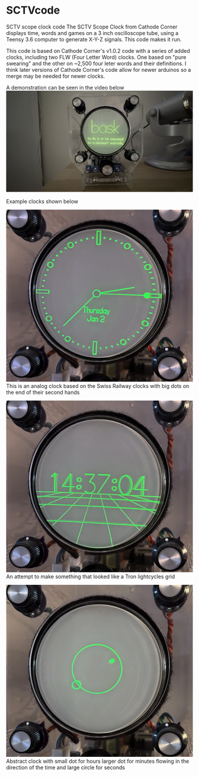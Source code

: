 # SCTVcode
SCTV scope clock code
The SCTV Scope Clock from Cathode Corner displays time, words and games on a 3 inch oscilloscope tube, using a Teensy 3.6 computer to generate X-Y-Z signals. 
This code makes it run. 

This code is based on Cathode Corner's v1.0.2 code with a series of added clocks, including two FLW (Four Letter Word) clocks. One based on "pure swearing" and the other on ~2,500 four leter words and their definitions. I think later versions of Cathode Corner's code allow for newer arduinos so a merge may be needed for newer clocks.

A demonstration can be seen in the video below
[![YouTubeVideo](/Screenshots/Video.png)](https://youtu.be/ui1L9TtrJrA)

Example clocks shown below

![Swiss Railway](/Screenshots/SwissRailway.jpg "Swiss Railway Clock")
This is an analog clock based on the Swiss Railway clocks with big dots on the end of their second hands

![Tron](/Screenshots/Tron.jpg "Tron Clock")
An attempt to make something that looked like a Tron lightcycles grid

![Dots](/Screenshots/Dots.jpg "Dot Clock")
Abstract clock with small dot for hours larger dot for minutes flowing in the direction of the time and large circle for seconds
